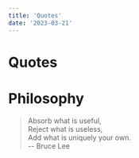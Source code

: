 ```yaml
---
title: 'Quotes'
date: '2023-03-21'
---
```


# Quotes

# Philosophy

> Absorb what is useful,  
> Reject what is useless,  
> Add what is uniquely your own.  
>   -- Bruce Lee  
